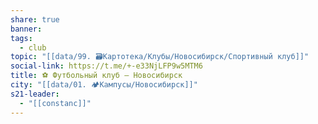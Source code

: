 ```yaml
---
share: true
banner: 
tags:
  - club
topic: "[[data/99. 🗃️Картотека/Клубы/Новосибирск/Спортивный клуб]]"
social-link: https://t.me/+-e33NjLFP9w5MTM6
title: ⚽ Футбольный клуб – Новосибирск
city: "[[data/01. 🏕️Кампусы/Новосибирск]]"
s21-leader:
  - "[[constanc]]"
---
```


